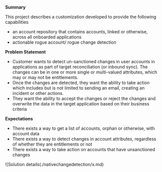 **Summary**

This project describes a customization developed to provide the following capabilities
* an account repository that contains accounts, linked or otherwise, across all onboarded applications
* actionable rogue account/ rogue change detection
  
**Problem Statement**

* Customer wants to detect un-sanctioned changes in user accounts in applications as part of target reconciliation (or inbound sync). The changes can be in one or more single or multi-valued attributes, which may or may not be entitlements.
* Once the changes are detected, they want the ability to take action which includes but is not limited to sending an email, creating an incident or other actions.
* They want the ability to accept the changes or reject the changes and overwrite the data in the target application based on their business criteria

**Expectations**

* There exists a way to get a list of accounts, orphan or otherwise, with account data
* There exists a way to detect changes in account attributes, regardless of whether they are entitlements or not
* There exists a way to take action on accounts that have unsanctioned changes

![Solution details\(./nativechangedetection/x.md)
